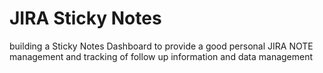 # JIRA Sticky Notes
building a Sticky Notes Dashboard to provide a good personal JIRA NOTE management and tracking of follow up information and data management
